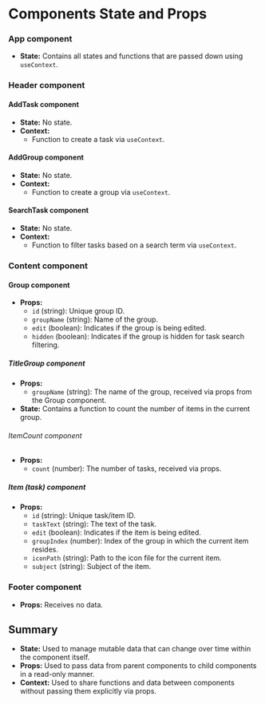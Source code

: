 # Components State and Props

### App component
- **State:** Contains all states and functions that are passed down using `useContext`.

### Header component

#### AddTask component
- **State:** No state.
- **Context:**
  - Function to create a task via `useContext`.

#### AddGroup component
- **State:** No state.
- **Context:**
  - Function to create a group via `useContext`.

#### SearchTask component
- **State:** No state.
- **Context:**
  - Function to filter tasks based on a search term via `useContext`.

### Content component

#### Group component
- **Props:**
  - `id` (string): Unique group ID.
  - `groupName` (string): Name of the group.
  - `edit` (boolean): Indicates if the group is being edited.
  - `hidden` (boolean): Indicates if the group is hidden for task search filtering.

##### TitleGroup component
- **Props:**
  - `groupName` (string): The name of the group, received via props from the Group component.
- **State:** Contains a function to count the number of items in the current group.

###### ItemCount component
- **Props:**
  - `count` (number): The number of tasks, received via props.

##### Item (task) component
- **Props:**
  - `id` (string): Unique task/item ID.
  - `taskText` (string): The text of the task.
  - `edit` (boolean): Indicates if the item is being edited.
  - `groupIndex` (number): Index of the group in which the current item resides.
  - `iconPath` (string): Path to the icon file for the current item.
  - `subject` (string): Subject of the item.

### Footer component
- **Props:** Receives no data.

## Summary

- **State:** Used to manage mutable data that can change over time within the component itself.
- **Props:** Used to pass data from parent components to child components in a read-only manner.
- **Context:** Used to share functions and data between components without passing them explicitly via props.
